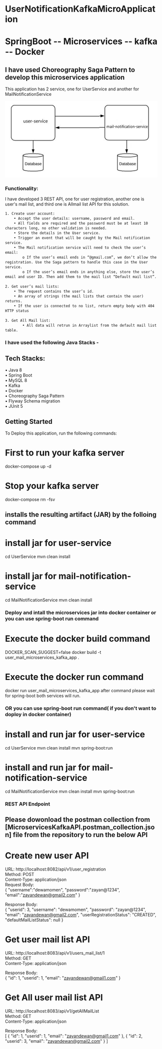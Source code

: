 # UserNotificationKafkaMicroApplication

# SpringBoot -- Microservices -- kafka -- Docker
## I have used Choreography Saga Pattern to develop this microservices application

This application has 2 service, one for UserService and another for MailNotificationService

![Screenshot](./functional.jpeg)
### Functionality:
I have developed 3 REST API, one for user registration, another one is user's mail list, and third one is Allmail list API for this solution.

	1. Create user account:
		• Accept the user details: username, password and email.
		• All fields are required and the password must be at least 10 characters long, no other validation is needed.
		• Store the details in the User service.
		• Trigger an event that will be caught by the Mail notification service.
		• The Mail notification service will need to check the user’s email:
			o If the user’s email ends in “@gmail.com”, we don’t allow the registration. Use the Saga pattern to handle this case in the User service.
			o If the user’s email ends in anything else, store the user’s email and user ID. Then add them to the mail list “Default mail list”.
			
	2. Get user’s mail lists:
		• The request contains the user’s id.
		• An array of strings (the mail lists that contain the user) returns.
		• If the user is connected to no list, return empty body with 404 HTTP status 
    
  	3. Get All Mail list:
    		• All data will retrun in Arraylist from the default mail list table.
    
### I have used the following Java Stacks - 
## Tech Stacks:
  • Java 8  
  • Spring Boot  
  • MySQL 8  
  • Kafka   
  • Docker  
  • Choreography Saga Pattern  
  • Flyway Schema migration   
  • JUnit 5   
  
## Getting Started
To Deploy this application, run the following commands:

# First to run your kafka server
docker-compose up -d

# Stop your kafka server
docker-compose rm -fsv

## installs the resulting artifact (JAR) by the folloing command
# install jar for user-service
cd UserService
mvn clean install

# install jar for mail-notification-service
cd MailNotificationService
mvn clean install

### Deploy and intall the microservices jar into docker container or you can use spring-boot run command
# Execute the docker build command
DOCKER_SCAN_SUGGEST=false docker build -t user_mail_microservices_kafka_app .
# Execute the docker run command
docker run user_mail_microservices_kafka_app
after command please wait for spring-boot both services will run.

### OR you can use spring-boot run command( if you don't want to doploy in docker container)
# install and run jar for user-service
cd UserService
mvn clean install
mvn spring-boot:run

# install and run jar for mail-notification-service
cd MailNotificationService
mvn clean install
mvn spring-boot:run

### REST API Endpoint 
## Please dowonload the postman collection from [MicroservicesKafkaAPI.postman_collection.json] file from the repository to run the below API
# Create new user API

URL: http://localhost:8082/api/v1/user_registration  
Method: POST   
Content-Type: application/json   
Request Body:  
  {
    "username":"dewamomen",
    "password":"zayan@1234",
    "email":"zayandewan@gmail2.com"
 }
 
 Response Body:  
 {
    "userid": 3,
    "username": "dewamomen",
    "password": "zayan@1234",
    "email": "zayandewan@gmail2.com",
    "userRegistrationStatus": "CREATED",
    "defaultMailListStatus": null
 }
 
# Get user mail list API

URL: http://localhost:8083/api/v1/users_mail_list/1  
Method: GET  
Content-Type: application/json   
 
Response Body:  
{
    "id": 1,
    "userid": 1,
    "email": "zayandewan@gmail1.com"
}
 
 # Get All user mail list API

URL: http://localhost:8083/api/v1/getAllMailList  
Method: GET  
Content-Type: application/json  
 
Response Body:  
[
    {
        "id": 1,
        "userid": 1,
        "email": "zayandewan@gmail1.com"
    },
    {
        "id": 2,
        "userid": 3,
        "email": "zayandewan@gmail2.com"
    }
]
